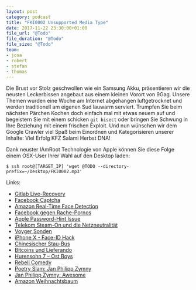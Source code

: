 ```yaml
---
layout: post
category: podcast
title: "FKI0002 Unsupported Media Type"
date: 2017-11-22 23:30:00+01:00
file_url: "@Todo"
file_duration: "@Todo"
file_size: "@Todo"
team:
- josa
- robert
- stefan
- thomas
---
```


Die Brust vor Stolz geschwollen wie ein Samsung Akku, präsentieren wir die neusten Leckerbissen angebaut aus einem kleinen Vorort von 9Gag. Unsere Themen wurden eine Woche am Internet abgehangen luftgetrocknet und werden traditionell am eigenen Sud lauwarm serviert. Trumpfen Sie beim nächsten Pärchen Kochen doch einfach mal mit etwas neuem auf und begeistern Sie mit einem schicken `git bisect` oder bringen Sie Schwung in Ihre Beziehung mit einem frischen Exploit. Und nun wünschen wir dem Google Crawler viel Spaß beim Einordnen und Kategorisieren unserer Inhalte: Viel Erfolg KFZ Salami Herbst DNA!

Dank neuster IAmRoot Technologie von Apple können Sie diese Folge einem OSX-User Ihrer Wahl auf den Desktop laden:

`$ ssh root@[TARGET_IP] 'wget @TODO ‐‐directory-prefix=~/Desktop/FKI0002.mp3'`

Links:

- [Gitlab Live-Recovery](https://www.youtube.com/watch?v=nc0hPGerSd4)
- [Facebook Captcha](https://www.heise.de/newsticker/meldung/Gegen-Bots-Facebook-Captcha-verlangt-Selfie-3904281.html)
- [Amazon Real-Time Face Detection](https://aws.amazon.com/de/about-aws/whats-new/2017/11/amazon-rekognition-announces-real-time-face-recognition-text-in-image-recognition-and-improved-face-detection/)
- [Facebook gegen Rache-Pornos](https://www.heise.de/newsticker/meldung/Facebook-will-Rachepornos-bekaempfen-mit-Nacktbildern-3884107.html)
- [Apple Password-Hint Issue](https://www.theregister.co.uk/2017/10/05/apple_patches_password_hint_bug_that_revealed_password/)
- [Telekom Steam-On und die Netzneutralität](https://www.golem.de/news/netzneutralitaet-warum-die-telekom-mit-stream-on-noch-scheitern-koennte-1710-130655.htmlxxx)
- [Voyger Sonden](https://de.wikipedia.org/wiki/Voyager-Sonden)
- [iPhone X - Face-ID Hack](https://www.heise.de/mac-and-i/meldung/iPhone-X-Vietnamesische-Sicherheitsforscher-umgehen-Face-ID-mit-Maske-3888659.htmlxxx)
- [Chinesischer Stau-Bus](http://www.sueddeutsche.de/auto/verkehr-ein-bus-der-ueber-autos-faehrt-1.3007356)
- [Bitcoins und Lieferando](https://www.lieferando.de/blog/mit-bitcoins-essen-bestellen/)
- [Hurensohn 7 – Ost Boys](https://www.youtube.com/watch?v=y8ViWPU09d4)
- [Rebell Comedy](http://www.rebellcomedy.net/)
- [Poetry Slam: Jan Philipp Zymny](https://de.wikipedia.org/wiki/Jan_Philipp_Zymny)
- [Jan Philipp Zymny: Awesome](https://www.youtube.com/watch?v=A39o5tePYCc)
- [Amazon Weihnachtsbaum](https://www.amazon.de/Amazon-Pflanzenservice-Echter-Weihnachtsbaum-Nordmanntanne/dp/B00PYH1U3K?th=1)

